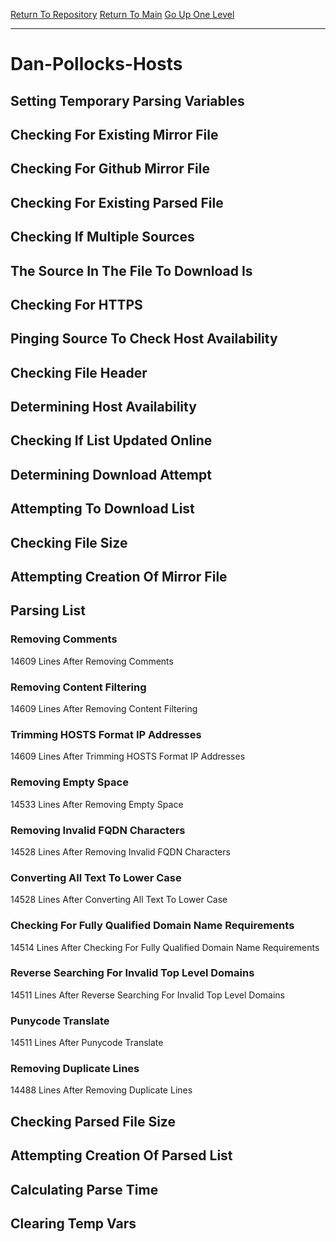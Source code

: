 [Return To Repository](https://github.com/deathbybandaid/piholeparser/)
[Return To Main](https://github.com/deathbybandaid/piholeparser/blob/master/RecentRunLogs/Mainlog.md)
[Go Up One Level](https://github.com/deathbybandaid/piholeparser/blob/master/RecentRunLogs/TopLevelScripts/30-Processing-External-Blacklists.md)
____________________________________
# Dan-Pollocks-Hosts
## Setting Temporary Parsing Variables
## Checking For Existing Mirror File
## Checking For Github Mirror File
## Checking For Existing Parsed File
## Checking If Multiple Sources
## The Source In The File To Download Is
## Checking For HTTPS
## Pinging Source To Check Host Availability
## Checking File Header
## Determining Host Availability
## Checking If List Updated Online
## Determining Download Attempt
## Attempting To Download List
## Checking File Size
## Attempting Creation Of Mirror File
## Parsing List
### Removing Comments
14609 Lines After Removing Comments
### Removing Content Filtering
14609 Lines After Removing Content Filtering
### Trimming HOSTS Format IP Addresses
14609 Lines After Trimming HOSTS Format IP Addresses
### Removing Empty Space
14533 Lines After Removing Empty Space
### Removing Invalid FQDN Characters
14528 Lines After Removing Invalid FQDN Characters
### Converting All Text To Lower Case
14528 Lines After Converting All Text To Lower Case
### Checking For Fully Qualified Domain Name Requirements
14514 Lines After Checking For Fully Qualified Domain Name Requirements
### Reverse Searching For Invalid Top Level Domains
14511 Lines After Reverse Searching For Invalid Top Level Domains
### Punycode Translate
14511 Lines After Punycode Translate
### Removing Duplicate Lines
14488 Lines After Removing Duplicate Lines
## Checking Parsed File Size
## Attempting Creation Of Parsed List
## Calculating Parse Time
## Clearing Temp Vars
